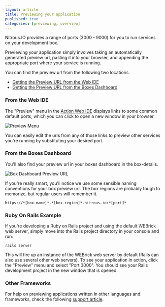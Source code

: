 ```yaml
---
layout: article
title: Previewing your application
published: true
categories: [previewing, overview]
---
```


Nitrous.IO provides a range of ports (3000 - 9000) for you to run services on your development box.

Previewing your application simply involves taking an automatically generated preview url, pasting it into your browser, and appending the appropriate port where your service is running.

You can find the preview url from the following two locations:

* [Getting the Preview URL from the Web IDE](#preview-webide)
* [Getting the Preview URL from the Boxes Dashboard](#preview-boxindex)

### From the Web IDE

The "Preview" menu in the [Action Web IDE](/categories/web-ide) displays links to some common default ports, which you can click to open a new window in your browser.

![Preview Menu](https://raw.github.com/action-io/action-assets/master/support/screenshots/preview-menu.png)

You can easily edit the urls from any of those links to preview other services you're running by substituting your desired port.

### From the Boxes Dashboard

You'll also find your preview url in your boxes dashboard in the box-details.

![Box Dashboard Preview URL](https://raw.github.com/action-io/action-assets/master/support/screenshots/box-preview-url.png)

If you're really smart, you'll notice we use some sensible naming conventions for your box preview url.  The box regions are probably tough to memorize, but regular users will remember it.

    https://*[box-name]*.*[box-region]*.nitrous.io:*[port]*

### Ruby On Rails Example

If you're developing a Ruby on Rails project and using the default WEBrick web server, simply move into the Rails project directory in your console and run:

    rails server

This will fire up an instance of the WEBrick web server by default (Rails can also use several other web servers). To see your application in action, click the "Preview" menu and select "Port 3000". You should see your Rails development project in the new window that is opened.

### Other Frameworks

For help on previewing applications written in other languages and frameworks, check the following [support article](/faq-localhost).


